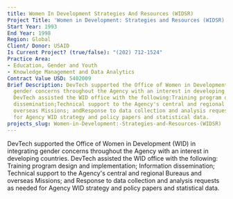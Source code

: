 ```yaml
---
title: Women In Development Strategies And Resources (WIDSR)
Project Title: 'Women in Development: Strategies and Resources (WIDSR)'
Start Year: 1993
End Year: 1998
Region: Global
Client/ Donor: USAID
Is Current Project? (true/false): "(202) 712-1524"
Practice Area:
- Education, Gender and Youth
- Knowledge Management and Data Analytics
Contract Value USD: 5402009
Brief Description: DevTech supported the Office of Women in Development (WID) in integrating
  gender concerns throughout the Agency with an interest in developing countries.
  DevTech assisted the WID office with the following:Training program design and implementation;Information
  dissemination;Technical support to the Agency's central and regional Bureaus and
  overseas Missions; andResponse to data collection and analysis requests as needed
  for Agency WID strategy and policy papers and statistical data.
projects_slug: Women-in-Development:-Strategies-and-Resources-(WIDSR)
---
```


DevTech supported the Office of Women in Development (WID) in integrating gender concerns throughout the Agency with an interest in developing countries. DevTech assisted the WID office with the following: Training program design and implementation; Information dissemination; Technical support to the Agency's central and regional Bureaus and overseas Missions; and Response to data collection and analysis requests as needed for Agency WID strategy and policy papers and statistical data.